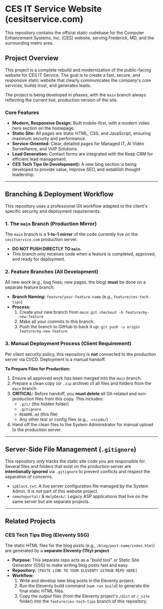 # CES IT Service Website (cesitservice.com)

This repository contains the official static codebase for the Computer Enhancement Systems, Inc. (CES) website, serving Frederick, MD, and the surrounding metro area.

## Project Overview

This project is a complete rebuild and modernization of the public-facing website for CES IT Service. The goal is to create a fast, secure, and responsive static website that clearly communicates the company's core services, builds trust, and generates leads.

The project is being developed in phases, with the `main` branch always reflecting the current live, production version of the site.

### Core Features

* **Modern, Responsive Design:** Built mobile-first, with a modern video hero section on the homepage.
* **Static Site:** All pages are static HTML, CSS, and JavaScript, ensuring maximum security and performance.
* **Service-Oriented:** Clear, detailed pages for Managed IT, AI Video Surveillance, and VoIP Solutions.
* **Lead Generation:** Contact forms are integrated with the Keap CRM for efficient lead management.
* **CES Tech Tips (In Development):** A new blog section is being developed to provide value, improve SEO, and establish thought leadership.

---

## Branching & Deployment Workflow

This repository uses a professional Git workflow adapted to the client's specific security and deployment requirements.

### 1. The `main` Branch (Production Mirror)

The `main` branch is a **1-to-1 mirror** of the code currently live on the `cesitservice.com` production server.

* **DO NOT PUSH DIRECTLY TO `main`.**
* This branch only receives code when a feature is completed, approved, and ready for deployment.

### 2. Feature Branches (All Development)

All new work (e.g., bug fixes, new pages, the blog) **must** be done on a separate feature branch.

* **Branch Naming:** `feature/your-feature-name` (e.g., `feature/ces-tech-tips`)
* **Process:**
    1.  Create your new branch from `main`: `git checkout -b feature/my-new-feature`
    2.  Make all your commits to this branch.
    3.  Push the branch to GitHub to back it up: `git push -u origin feature/my-new-feature`

### 3. Manual Deployment Process (Client Requirement)

Per client security policy, this repository is **not** connected to the production server via CI/CD. Deployment is a manual handoff.

**To Prepare Files for Production:**
1.  Ensure all approved work has been merged into the `main` branch.
2.  Prepare a clean copy (or `.zip` archive) of all files and folders from the `main` branch.
3.  **CRITICAL:** Before handoff, you **must delete** all Git-related and non-production files from this copy. This includes:
    * `.git/` (the hidden folder)
    * `.gitignore`
    * `README.md` (this file)
    * Any other test or config files (e.g., `.vscode/`)
4.  Hand off the clean files to the System Administrator for manual upload to the production server.

---

## Server-Side File Management (`.gitignore`)

This repository *only* tracks the static site code you are responsible for. Several files and folders that exist on the production server are **intentionally ignored** via `.gitignore` to prevent conflicts and respect the separation of concerns.

* `ipblock.txt`: A live server configuration file managed by the System Admin. It is *not* part of this website project.
* `remoteportal/` & `HelpDesk/`: Legacy ASP applications that live on the same server but are separate projects.

---

## Related Projects

### CES Tech Tips Blog (Eleventy SSG)

The static HTML files for the blog posts (e.g., `/blog/post-name/index.html`) are generated by a **separate Eleventy (11ty) project**.

* **Purpose:** This separate repo acts as a "build tool" or Static Site Generator (SSG) to make writing blog posts fast and easy.
* **Repository:** `[PASTE LINK TO YOUR ELEVENTY GITHUB REPO HERE]`
* **Workflow:**
    1.  Write and develop new blog posts in the Eleventy project.
    2.  Run the Eleventy build command (`npm run build`) to generate the final static HTML files.
    3.  Copy the *output* files (from the Eleventy project's `/dist` or `/_site` folder) into the `feature/ces-tech-tips` branch of *this* repository.